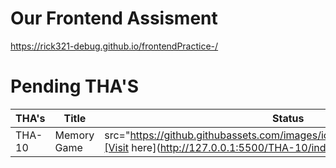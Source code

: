 # Our Frontend Assisment
https://rick321-debug.github.io/frontendPractice-/

# Pending THA'S
|THA's |Title |Status|
|--- |--- |--- |
|THA-10 |Memory Game |src="https://github.githubassets.com/images/icons/emoji/unicode/2705.png"[Visit here](http://127.0.0.1:5500/THA-10/index.html)
